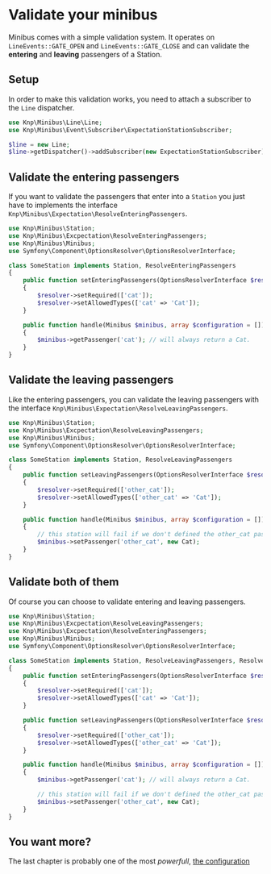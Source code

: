 Validate your minibus
=====================

Minibus comes with a simple validation system. It operates on
`LineEvents::GATE_OPEN` and `LineEvents::GATE_CLOSE` and can validate the
**entering** and **leaving** passengers of a Station.

## Setup

In order to make this validation works, you need to attach a subscriber
to the `Line` dispatcher.


```php
use Knp\Minibus\Line\Line;
use Knp\Minibus\Event\Subscriber\ExpectationStationSubscriber;

$line = new Line;
$line->getDispatcher()->addSubscriber(new ExpectationStationSubscriber);
```

## Validate the entering passengers

If you want to validate the passengers that enter into a `Station` you just
have to implements the interface `Knp\Minibus\Expectation\ResolveEnteringPassengers`.

```php
use Knp\Minibus\Station;
use Knp\Minibus\Excpectation\ResolveEnteringPassengers;
use Knp\Minibus\Minibus;
use Symfony\Component\OptionsResolver\OptionsResolverInterface;

class SomeStation implements Station, ResolveEnteringPassengers
{
    public function setEnteringPassengers(OptionsResolverInterface $resolver)
    {
        $resolver->setRequired(['cat']);
        $resolver->setAllowedTypes(['cat' => 'Cat']);
    }

    public function handle(Minibus $minibus, array $configuration = [])
    {
        $minibus->getPassenger('cat'); // will always return a Cat.
    }
}
```

## Validate the leaving passengers

Like the entering passengers, you can validate the leaving passengers with the
interface `Knp\Minibus\Expectation\ResolveLeavingPassengers`.

```php
use Knp\Minibus\Station;
use Knp\Minibus\Excpectation\ResolveLeavingPassengers;
use Knp\Minibus\Minibus;
use Symfony\Component\OptionsResolver\OptionsResolverInterface;

class SomeStation implements Station, ResolveLeavingPassengers
{
    public function setLeavingPassengers(OptionsResolverInterface $resolver)
    {
        $resolver->setRequired(['other_cat']);
        $resolver->setAllowedTypes(['other_cat' => 'Cat']);
    }

    public function handle(Minibus $minibus, array $configuration = [])
    {
        // this station will fail if we don't defined the other_cat passenger
        $minibus->setPassenger('other_cat', new Cat);
    }
}
```

## Validate both of them

Of course you can choose to validate entering and leaving passengers.

```php
use Knp\Minibus\Station;
use Knp\Minibus\Excpectation\ResolveLeavingPassengers;
use Knp\Minibus\Excpectation\ResolveEnteringPassengers;
use Knp\Minibus\Minibus;
use Symfony\Component\OptionsResolver\OptionsResolverInterface;

class SomeStation implements Station, ResolveLeavingPassengers, ResolveEnteringPassengers
{
    public function setEnteringPassengers(OptionsResolverInterface $resolver)
    {
        $resolver->setRequired(['cat']);
        $resolver->setAllowedTypes(['cat' => 'Cat']);
    }

    public function setLeavingPassengers(OptionsResolverInterface $resolver)
    {
        $resolver->setRequired(['other_cat']);
        $resolver->setAllowedTypes(['other_cat' => 'Cat']);
    }

    public function handle(Minibus $minibus, array $configuration = [])
    {
        $minibus->getPassenger('cat'); // will always return a Cat.

        // this station will fail if we don't defined the other_cat passenger
        $minibus->setPassenger('other_cat', new Cat);
    }
}
```

## You want more?

The last chapter is probably one of the most *powerfull*,
[the configuration](configure_your_stations_and_terminus.md)
